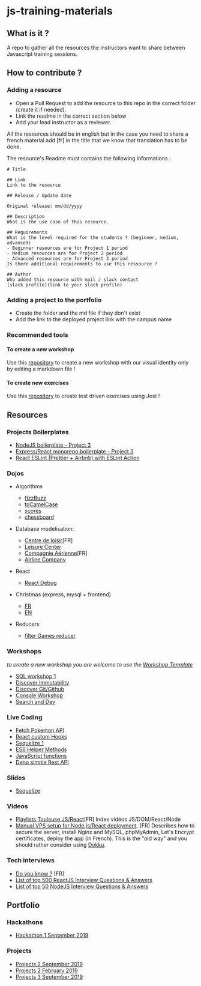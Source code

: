 # js-training-materials

## What is it ?

A repo to gather all the resources the instructors want to share between Javascript training sessions.

## How to contribute ?

### Adding a resource

- Open a Pull Request to add the resource to this repo in the correct folder (create it if needed).
- Link the readme in the correct section below
- Add your lead instructor as a reviewer.

All the resources should be in english but in the case you need to share a french material add [fr] in the title that we know that translation has to be done.

The resource's Readme must contains the following informations :

```
# Title

## Link
Link to the resource

## Release / Update date

Original release: mm/dd/yyyy

## Description
What is the use case of this resource.

## Requirements
What is the level required for the students ? (beginner, medium, advanced)
- Beginner resources are for Project 1 period
- Medium resources are for Project 2 period
- Advanced resources are for Project 3 period
Is there additional requirements to use this ressource ?

## Author
Who added this resource with mail / slack contact
[slack profile](link to your slack profile)

```

### Adding a project to the portfolio

- Create the folder and the md file if they don't exist
- Add the link to the deployed project link with the campus name

### Recommended tools

#### To create a new workshop

Use this [repository](https://github.com/WildCodeSchool/workshop-template) to create a new workshop with our visual identity only by editing a markdown file !

#### To create new exercises

Use this [repository](https://github.com/WildCodeSchool/js-exercises-boilerplate) to create test driven exercises using Jest !

## Resources

### Projects Boilerplates

- [NodeJS boilerplate - Project 3](./boilerplates/Node.md)
- [Express/React monorepo boilerplate - Project 3](https://github.com/WildCodeSchool/project3-express-react-monorepo)
- [React ESLint (Prettier + Airbnb) with ESLint Action](https://github.com/Karnak19/create-react-app)

### Dojos

- Algorithms

  - [fizzBuzz](./dojos/algorithm/fizzbuzz.md)
  - [toCamelCase](./dojos/algorithm/to-camel-case.md)
  - [scores](./dojos/algorithm/scores.md)
  - [chessboard](./dojos/algorithm/chessboard.md)

- Database modelisation:

  - [Centre de loisir](./dojos/analyse/centre-de-loisir.md)[FR]
  - [Leisure Center](./dojos/analyse/leisure-center.md)
  - [Compagnie Aérienne](./dojos/analyse/compagnie-aerienne.md)[FR]
  - [Airline Company](./dojos/analyse/airline-company.md)

- React

  - [React Debug](./dojos/react/debug-react-app.md)

- Christmas (express, mysql + frontend)

  - [FR](./dojos/s13-bdd-back-front/sujet1-2.md)
  - [EN](./dojos/s13-bdd-back-front/sujet-en.md)

- Reducers

  - [filter Games reducer](./dojos/algorithm/games-reducer.md)

### Workshops

_to create a new workshop you are welcome to use the [Workshop Template](https://github.com/WildCodeSchool/workshop-template)_

- [SQL workshop 1](./workshops/sql/sql.md)
- [Discover immutability](./workshops/immutability.md)
- [Discover Git/Github](https://wildcodeschool.github.io/workshop-git/)
- [Console Workshop](./workshops/console.md)
- [Search and Dev](./workshops/searchanddev.md)

### Live Coding

- [Fetch Pokemon API](./live-coding/react/fetch-pokemon-api.md)
- [React custom Hooks](./live-coding/react/useForm-hooks/useForm.md)
- [Sequelize 1](./live-coding/sequelize1/sequelize.md)
- [ES6 Helper Methods](./live-coding/es6-helper-methods/)
- [JavaScript functions](./live-coding/js/functions.md)
- [Deno simple Rest API](./live-coding/deno/dead-simple-rest-api/README.md)

### Slides

- [Sequelize](https://docs.google.com/presentation/d/1gNfuoZcDwAiln8-sStmQZ99SnR9mqhPobMdYceXlvgg/edit#slide=id.p)

### Videos

- [Playlists Toulouse JS/React](https://github.com/WildCodeSchool/ressources-js-react-0219)[FR] Index vidéos JS/DOM/React/Node
- [Manual VPS setup for Node.js/React deployment](https://www.youtube.com/watch?v=ERDcJ5qGSsQ&list=PLVBvhDBS_eGVUGFOnM9OO3InCvGPFeJ15&index=10&t=5s). [FR] Describes how to secure the server, install Nginx and MySQL, phpMyAdmin, Let's Encrypt certificates, deploy the app (in French). This is the "old way" and you should rather consider using [Dokku](http://dokku.viewdocs.io/dokku/).

### Tech interviews

- [Do you know ?](interview-materials/fr_questions-tech.md) [FR]
- [List of top 500 ReactJS Interview Questions & Answers](https://github.com/sudheerj/reactjs-interview-questions)
- [List of top 50 NodeJS Interview Questions & Answers](https://www.onlineinterviewquestions.com/node-js-interview-questions/)

## Portfolio

### Hackathons

- [Hackathon 1 September 2019](./portfolio/hackathons/sept-2019-hackathon-1.md)

### Projects

- [Projects 2 September 2019](./portfolio/projects/sept-2019-project-2.md)
- [Projects 2 February 2019](./portfolio/projects/feb-2019-project-2.md)
- [Projects 3 September 2019](./portfolio/projects/sept-2019-project-3.md)
